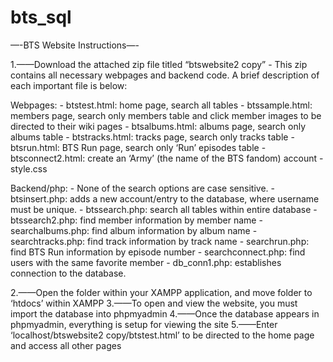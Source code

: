 # bts_sql

—-BTS Website Instructions—-

1.——Download the attached zip file titled “btswebsite2 copy”
	- This zip contains all necessary webpages and backend code. A brief description of each important file is below:

Webpages:
	- btstest.html: home page, search all tables
	- btssample.html: members page, search only members table and click member images to be directed to their wiki pages 
	- btsalbums.html: albums page, search only albums table
	- btstracks.html: tracks page, search only tracks table 
	- btsrun.html: BTS Run page, search only ‘Run’ episodes table
	- btsconnect2.html: create an ‘Army’ (the name of the BTS fandom) account
	- style.css

Backend/php:
	- None of the search options are case sensitive.
	- btsinsert.php: adds a new account/entry to the database, where username must be unique.
	- btssearch.php: search all tables within entire database
	- btssearch2.php: find member information by member name
	- searchalbums.php: find album information by album name
	- searchtracks.php: find track information by track name
	- searchrun.php: find BTS Run information by episode number
	- searchconnect.php: find users with the same favorite member
	- db_conn1.php: establishes connection to the database.


2.——Open the folder within your XAMPP application, and move folder to ‘htdocs’ within XAMPP
3.——To open and view the website, you must import the database into phpmyadmin
4.——Once the database appears in phpmyadmin, everything is setup for viewing the site
5.——Enter ‘localhost/btswebsite2 copy/btstest.html’ to be directed to the home page and access all other pages
